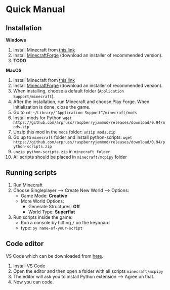Quick Manual
====


Installation
---

**Windows**

1. Install Minecraft from [this link](ttps://minecraft.net/pl-pl/download/)
2. Install [MinecraftForge](https://files.minecraftforge.net/) (download an installer of recommended version).
3. **TODO**

**MacOS**

1. Install Minecraft from [this link](ttps://minecraft.net/pl-pl/download/)
2. Install [MinecraftForge](https://files.minecraftforge.net/) (download an installer of recommended version).
3. When installing, choose a default folder (`Application Support/minecraft`).
4. After the installation, run Minecraft and choose Play Forge. When initialization is done, close the game.
5. Go to `cd ~/Library/“Application Support”/minecraft/mods`
6. Install mods for Python `wget https://github.com/arpruss/raspberryjammod/releases/download/0.94/mods.zip`
7. Unzip this mod in the `mods` folder: `unzip mods.zip`
8. Go up to `minecraft` folder and install python-scripts: `wget https://github.com/arpruss/raspberryjammod/releases/download/0.94/python-scripts.zip`
9. `unzip python-scripts.zip` in `minecraft folder`
10. All scripts should be placed in `minecraft/mcpipy` folder 



Running scripts
---
1. Run Minecraft
2. Choose Singleplayer --> Create New World --> Options:
	- Game Mode: **Creative** 
	- More World Options: 
	    - Generate Structures: **Off**
	    - World Type: **Superflat**
3. Run scripts inside the game:
   - Run a console by hitting `/` on the keyboard
   - type: `py name-of-your-script`


Code editor
---
VS Code which can be downloaded from [here](https://code.visualstudio.com/).

1. Install VS Code
2. Open the editor and then open a folder with all scripts `minecraft/mcpipy`
3. The editor will ask you to install Python extension --> Agree on that.
4. Now you can code. 


